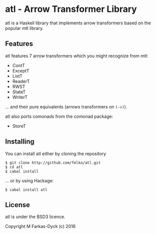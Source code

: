 atl - Arrow Transformer Library
===============================

atl is a Haskell library that implements arrow transformers based on the popular
mtl library.

## Features

atl features 7 arrow transformers which you might recognize from mtl:

- ContT
- ExceptT
- ListT
- ReaderT
- RWST
- StateT
- WriterT

... and their pure equivalents (arrows transformers on `(->)`).

atl also ports comonads from the comonad package:

- StoreT

## Installing

You can install atl either by cloning the repository

    $ git clone http://github.com/felko/atl.git
    $ cd atl
    $ cabal install

... or by using Hackage:

    $ cabal install atl

## License

atl is under the BSD3 licence.

Copyright M Farkas-Dyck (c) 2016
